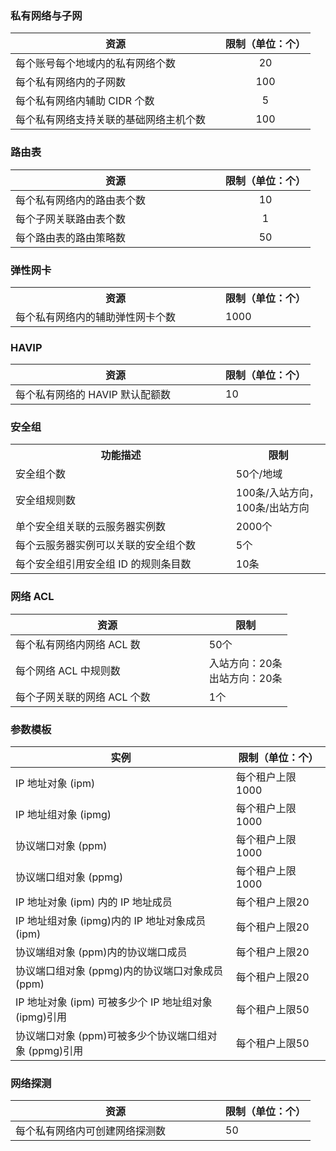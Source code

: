 ### 私有网络与子网
<table>
<thead>
<tr>
<th width="70%">资源</th>
<th width="30%">限制（单位：个）</th>
</tr>
</thead>
<tbody><tr>
<td>每个账号每个地域内的私有网络个数</td>
<td align="center">20</td>
</tr>
<tr>
<td>每个私有网络内的子网数</td>
<td align="center">100</td>
</tr>
<tr>
<td>每个私有网络内辅助 CIDR 个数</td>
<td align="center">5</td>
</tr>
<tr>
<td>每个私有网络支持关联的基础网络主机个数</td>
<td align="center">100</td>
</tr>
</tbody></table>

### 路由表
<table>
<thead>
<tr>
<th width="70%">资源</th>
<th width="30%">限制（单位：个）</th>
</tr>
</thead>
<tbody><tr>
<td>每个私有网络内的路由表个数</td>
<td align="center">10</td>
</tr>
<tr>
<td>每个子网关联路由表个数</td>
<td align="center">1</td>
</tr>
<tr>
<td>每个路由表的路由策略数</td>
<td align="center">50</td>
</tr>
</tbody></table>

### 弹性网卡
<table>
<tr>
<th width="70%">资源</th>
<th width="30%">限制（单位：个）</th>
</tr>
<tr>
<td>每个私有网络内的辅助弹性网卡个数</td>
<td>1000</td>
</tr>
</table>

### HAVIP
<table >
<thead>
<tr>
<th width="70%">资源</th>
<th width="30%">限制（单位：个）</th>
</tr>
</thead>
<tbody><tr>
<td>每个私有网络的 HAVIP 默认配额数</td>
<td>10</td>
</tr>
</tbody></table>

### 安全组
<table>
<tr><th width="70%">功能描述</th><th width="30%">限制</th></tr>
<tr><td>安全组个数</td><td>50个/地域</td></tr>
<tr><td>安全组规则数</td><td>100条/入站方向，100条/出站方向</td></tr>
<tr><td>单个安全组关联的云服务器实例数</td><td>2000个</td></tr>
<tr><td>每个云服务器实例可以关联的安全组个数</td><td>5个</td></tr>
<tr><td>每个安全组引用安全组 ID 的规则条目数</td><td>10条</td></tr>
</table>

### 网络 ACL
<table >
<thead>
<tr>
<th width="70%">资源</th>
<th width="30%">限制</th>
</tr>
</thead>
<tbody><tr>
<td>每个私有网络内网络 ACL 数</td>
<td>50个</td>
</tr>
<tr>
<td>每个网络 ACL 中规则数</td>
<td>入站方向：20条<br>出站方向：20条</td>
</tr>
<tr>
<td>每个子网关联的网络 ACL 个数</td>
<td>1个</td>
</tr>
</tbody></table>

### 参数模板
<table>
<thead>
<tr>
<th width="70%">实例</th>
<th width="30%">限制（单位：个）</th>
</tr>
</thead>
<tbody><tr>
<td>IP 地址对象 (ipm)</td>
<td>每个租户上限1000</td>
</tr>
<tr>
<td>IP 地址组对象 (ipmg)</td>
<td>每个租户上限1000</td>
</tr>
<tr>
<td>协议端口对象 (ppm)</td>
<td>每个租户上限1000</td>
</tr>
<tr>
<td>协议端口组对象 (ppmg)</td>
<td>每个租户上限1000</td>
</tr>
<tr>
<td>IP 地址对象 (ipm) 内的 IP 地址成员</td>
<td>每个租户上限20</td>
</tr>
<tr>
<td>IP 地址组对象 (ipmg)内的 IP 地址对象成员 (ipm)</td>
<td>每个租户上限20</td>
</tr>
<tr>
<td>协议端组对象 (ppm)内的协议端口成员</td>
<td>每个租户上限20</td>
</tr>
<tr>
<td>协议端口组对象 (ppmg)内的协议端口对象成员 (ppm)</td>
<td>每个租户上限20</td>
</tr>
<tr>
<td>IP 地址对象 (ipm) 可被多少个 IP 地址组对象 (ipmg)引用</td>
<td>每个租户上限50</td>
</tr>
<tr>
<td>协议端口对象 (ppm)可被多少个协议端口组对象 (ppmg)引用</td>
<td>每个租户上限50</td>
</tr>
</tbody></table>

### 网络探测 
<table >
<thead>
<tr>
<th width="70%">资源</th>
<th width="30%">限制（单位：个）</th>
</tr>
</thead>
<tbody><tr>
<td>每个私有网络内可创建网络探测数</td>
<td>50</td>
</tr>
</tbody></table>
